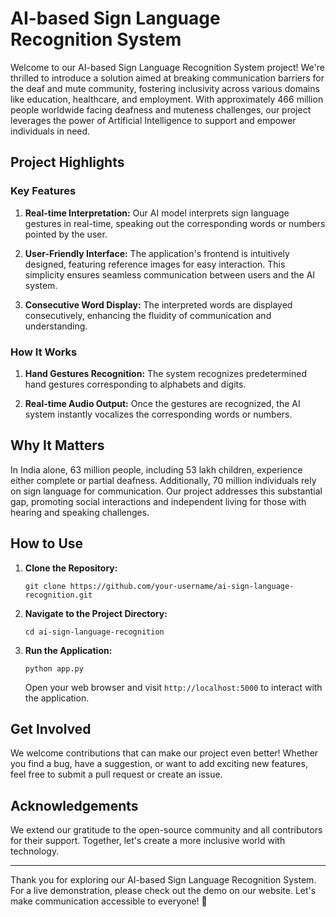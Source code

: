 # AI-based Sign Language Recognition System

Welcome to our AI-based Sign Language Recognition System project! We're thrilled to introduce a solution aimed at breaking communication barriers for the deaf and mute community, fostering inclusivity across various domains like education, healthcare, and employment. With approximately 466 million people worldwide facing deafness and muteness challenges, our project leverages the power of Artificial Intelligence to support and empower individuals in need.

## Project Highlights

### Key Features

1. **Real-time Interpretation:** Our AI model interprets sign language gestures in real-time, speaking out the corresponding words or numbers pointed by the user.
   
2. **User-Friendly Interface:** The application's frontend is intuitively designed, featuring reference images for easy interaction. This simplicity ensures seamless communication between users and the AI system.

3. **Consecutive Word Display:** The interpreted words are displayed consecutively, enhancing the fluidity of communication and understanding.

### How It Works

1. **Hand Gestures Recognition:** The system recognizes predetermined hand gestures corresponding to alphabets and digits.

2. **Real-time Audio Output:** Once the gestures are recognized, the AI system instantly vocalizes the corresponding words or numbers.

## Why It Matters

In India alone, 63 million people, including 53 lakh children, experience either complete or partial deafness. Additionally, 70 million individuals rely on sign language for communication. Our project addresses this substantial gap, promoting social interactions and independent living for those with hearing and speaking challenges.

## How to Use

1. **Clone the Repository:**
   ```
   git clone https://github.com/your-username/ai-sign-language-recognition.git
   ```

2. **Navigate to the Project Directory:**
   ```
   cd ai-sign-language-recognition
   ```

3. **Run the Application:**
   ```
   python app.py
   ```

   Open your web browser and visit `http://localhost:5000` to interact with the application.

## Get Involved

We welcome contributions that can make our project even better! Whether you find a bug, have a suggestion, or want to add exciting new features, feel free to submit a pull request or create an issue.

## Acknowledgements

We extend our gratitude to the open-source community and all contributors for their support. Together, let's create a more inclusive world with technology.

---

Thank you for exploring our AI-based Sign Language Recognition System. For a live demonstration, please check out the demo on our website. Let's make communication accessible to everyone! 🌟
